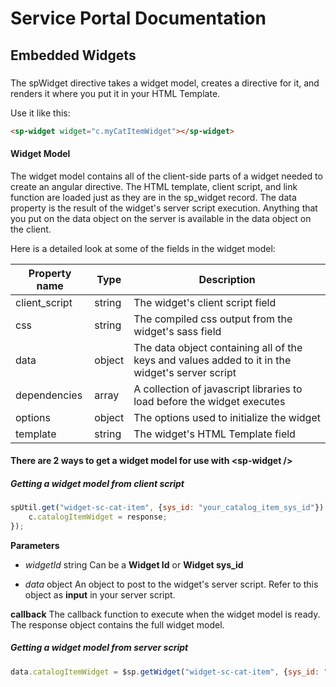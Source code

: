 # Service Portal Documentation
## Embedded Widgets

### <sp-widget />
The spWidget directive takes a widget model, creates a directive for it, and renders it where you put it in your HTML Template. 

Use it like this:

```html
<sp-widget widget="c.myCatItemWidget"></sp-widget>
```

#### Widget Model
The widget model contains all of the client-side parts of a widget needed to create an angular directive. The HTML template, client script, and link function are loaded just as they are in the sp_widget record. The data property is the result of the widget's server script execution. Anything that you put on the data object on the server is available in the data object on the client.

Here is a detailed look at some of the fields in the widget model: 

| Property name | Type | Description |
| ------------- | ---- | ----------- |
| client_script | string | The widget's client script field |
| css | string | The compiled css output from the widget's sass field |
| data | object | The data object containing all of the keys and values added to it in the widget's server script |
| dependencies | array | A collection of javascript libraries to load before the widget executes |
| options | object | The options used to initialize the widget |
| template | string | The widget's HTML Template field |


#### There are 2 ways to get a widget model for use with \<sp-widget />

##### Getting a widget model from client script

```javascript
spUtil.get("widget-sc-cat-item", {sys_id: "your_catalog_item_sys_id"}).then(function(response) {
	c.catalogItemWidget = response;
});
```
**Parameters**
- _widgetId_ string
  Can be a **Widget Id** or **Widget sys_id**

- _data_ object
  An object to post to the widget's server script. Refer to this object as **input** in your server script.

**callback**
  The callback function to execute when the widget model is ready. The response object contains the full widget model.

##### Getting a widget model from server script

```javascript
data.catalogItemWidget = $sp.getWidget("widget-sc-cat-item", {sys_id: "your_catalog_item_sys_id"});
```
